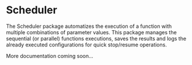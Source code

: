 # Scheduler

The Scheduler package automatizes the execution of a function with multiple combinations of parameter values. This package manages the sequential (or parallel) functions executions, saves the results and logs the already executed configurations for quick stop/resume operations.

More documentation coming soon… 
